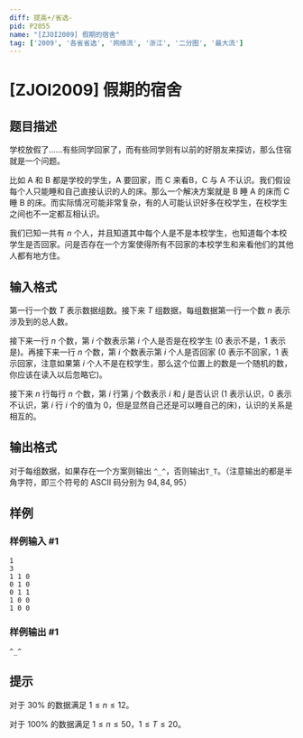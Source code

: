 ```yaml
---
diff: 提高+/省选-
pid: P2055
name: "[ZJOI2009] 假期的宿舍"
tag: ['2009', '各省省选', '网络流', '浙江', '二分图', '最大流']
---
```

# [ZJOI2009] 假期的宿舍
## 题目描述

学校放假了……有些同学回家了，而有些同学则有以前的好朋友来探访，那么住宿就是一个问题。

比如 A 和 B 都是学校的学生，A 要回家，而 C 来看B，C 与 A 不认识。我们假设每个人只能睡和自己直接认识的人的床。那么一个解决方案就是 B 睡 A 的床而 C 睡 B 的床。而实际情况可能非常复杂，有的人可能认识好多在校学生，在校学生之间也不一定都互相认识。

我们已知一共有 $n$ 个人，并且知道其中每个人是不是本校学生，也知道每个本校学生是否回家。问是否存在一个方案使得所有不回家的本校学生和来看他们的其他人都有地方住。

## 输入格式

第一行一个数 $T$ 表示数据组数。接下来 $T$ 组数据，每组数据第一行一个数 $n$ 表示涉及到的总人数。

接下来一行 $n$ 个数，第 $i$ 个数表示第 $i$ 个人是否是在校学生 ($0$ 表示不是，$1$ 表示是)。再接下来一行 $n$ 个数，第 $i$ 个数表示第 $i$ 个人是否回家 ($0$ 表示不回家，$1$ 表示回家，注意如果第 $i$ 个人不是在校学生，那么这个位置上的数是一个随机的数，你应该在读入以后忽略它)。

接下来 $n$ 行每行 $n$ 个数，第 $i$ 行第 $j$ 个数表示 $i$ 和 $j$ 是否认识 ($1$ 表示认识，$0$ 表示不认识，第 $i$ 行 $i$ 个的值为 $0$，但是显然自己还是可以睡自己的床)，认识的关系是相互的。

## 输出格式

对于每组数据，如果存在一个方案则输出 `^_^`，否则输出`T_T`。（注意输出的都是半角字符，即三个符号的 ASCII 码分别为 $94,84,95$）

## 样例

### 样例输入 #1
```
1
3
1 1 0
0 1 0
0 1 1
1 0 0
1 0 0
```
### 样例输出 #1
```
^_^
```
## 提示

对于 $30\%$ 的数据满足 $1 \le n \le 12$。

对于 $100\%$ 的数据满足 $1 \le n \le 50$，$1 \le T \le 20$。

